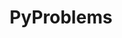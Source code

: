 ---
type: side_project
title: PyProblems
period: 2022
location: Imperial College London
excerpt: A series of scientific coding exercises on General Relativity.

img:
    src: /assets/blog/rendering_general_relativity/thumbnail.gif
    alt: A spinning image of the earth but distorted as if it were a black hole.

layout: post
read_more: true
redirect_to: /blog/rendering_general_relativity
---